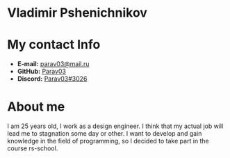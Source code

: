 # Vladimir Pshenichnikov
# My contact Info
* __E-mail:__  [parav03@mail.ru](https://parav03@mail.ru)
* __GitHub:__ [Parav03](https://github.com/Parav03)
* __Discord:__ [Parav03#3026](https://discord.com/channels/@Parav03#3026)
# About me
I am 25 years old, I work as a design engineer. I think that my actual job will lead me to stagnation some day or other. I want to develop and gain knowledge in the field of programming, so I decided to take part in the course rs-school.
